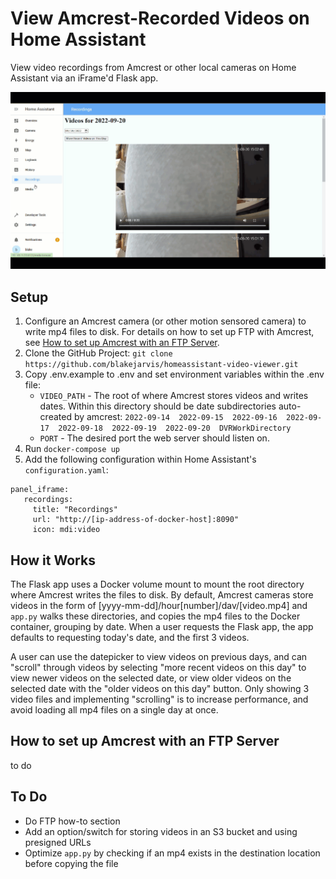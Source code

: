 # View Amcrest-Recorded Videos on Home Assistant
View video recordings from Amcrest or other local cameras on Home Assistant via an iFrame'd Flask app.

![Screenshot](assets/ha-dashboard.gif)

## Setup
1. Configure an Amcrest camera (or other motion sensored camera) to write mp4 files to disk. For details on how to set up FTP with Amcrest, see [How to set up Amcrest with an FTP Server](#how-to-set-up-amcrest-with-an-ftp-server).
2. Clone the GitHub Project: ```git clone https://github.com/blakejarvis/homeassistant-video-viewer.git```
3. Copy .env.example to .env and set environment variables within the .env file:
   - `VIDEO_PATH` - The root of where Amcrest stores videos and writes dates. Within this directory should be date subdirectories auto-created by amcrest:
```2022-09-14  2022-09-15  2022-09-16  2022-09-17  2022-09-18  2022-09-19  2022-09-20  DVRWorkDirectory```
   - `PORT` - The desired port the web server should listen on.
4. Run `docker-compose up`
5. Add the following configuration within Home Assistant's `configuration.yaml`:
```
panel_iframe:
   recordings:
     title: "Recordings"
     url: "http://[ip-address-of-docker-host]:8090"
     icon: mdi:video
```

## How it Works
The Flask app uses a Docker volume mount to mount the root directory where Amcrest writes the files to disk. By default, Amcrest cameras store videos in the form of [yyyy-mm-dd]/hour[number]/dav/[video.mp4] and `app.py` walks these directories, and copies the mp4 files to the Docker container, grouping by date. When a user requests the Flask app, the app defaults to requesting today's date, and the first 3 videos. 

A user can use the datepicker to view videos on previous days, and can "scroll" through videos by selecting "more recent videos on this day" to view newer videos on the selected date, or view older videos on the selected date with the "older videos on this day" button. Only showing 3 video files and implementing "scrolling" is to increase performance, and avoid loading all mp4 files on a single day at once.

## How to set up Amcrest with an FTP Server
to do

## To Do
- Do FTP how-to section
- Add an option/switch for storing videos in an S3 bucket and using presigned URLs
- Optimize `app.py` by checking if an mp4 exists in the destination location before copying the file
